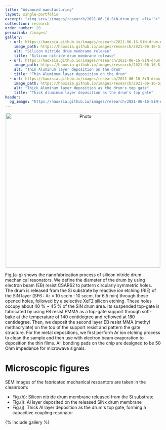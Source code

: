 ```yaml
---
title: "Advanced manufacturing"
layout: single-portfolio
excerpt: "<img src='/images/research/2021-06-16-SiN-drum.png' alt=''>"
collection: research
order_number: 20
permalink: /images/
gallery:
  - url: https://haoxsia.github.io/images/researh/2021-06-16-SiN-drum-etch.png
    image_path: https://haoxsia.github.io/images/research/2021-06-16-SiN-drum-etch.png
    alt: "Silicon nitride drum membrane release"
    title: "Silicon nitride drum membrane release"
  - url: https://haoxsia.github.io/images/research/2021-06-16-SiN-drum-bottom.png
    image_path: https://haoxsia.github.io/images/research/2021-06-16-SiN-drum-bottom.png
    alt: "Thin Aluminum layer deposition on the drum"
    title: "Thin Aluminum layer deposition on the drum"
  - url: https://haoxsia.github.io/images/research/2021-06-16-SiN-drum-gate.png
    image_path: https://haoxsia.github.io/images/research/2021-06-16-SiN-drum-gate.png
    alt: "Thick Aluminum layer deposition as the drum's top gate"
    title: "Thick Aluminum layer deposition as the drum's top gate"
header: 
  og_image: "https://haoxsia.github.io/images/research/2021-06-16-SiN-drum.png"
---
```


<p align="center">
  <img src="https://haoxsia.github.io/images/research/2021-06-16-SiN-drum-nanofab.png?raw=true" alt="Photo" style="width: 500px;"/> 
</p>
Fig.(a-g) shows the nanofabrication process of silicon nitride drum mechanical resonators.
We define the diameter of the drum by using electron beam (EB) resist CSAR62 to pattern circularly symmetric
holes. The drum is released from the Si substrate by reactive ion etching (RIE) of the SiN
layer (SF6 : Ar = 10 sccm : 10 sccm, for 6.5 min) through these opened holes, followed by a
selective XeF2 silicon etching. These holes occupy about 40 % ~ 45 % of the SiN drum area.
Its suspended top-gate is fabricated by using EB resist PMMA as a top-gate support through
soft-bake at the temperature of 140 centidegree and reflowed at 180 centidegree. Then, we deposit the second
layer EB resist MMA (methyl methacrylate) on the top of the support resist and pattern the
gate structure. For the metal depositions, we first perform Ar ion etching process to clean
the sample and then use with electron beam evaporation to deposition the thin films. All
bonding pads on the chip are designed to be 50 Ohm impedance for microwave signals.

# Microscopic figures

SEM images of the fabricated mechanical resoantors are taken in the cleanroom:

* Fig.(h): Silicon nitride drum membrane released from the Si substrate
* Fig.(i): Al layer deposited on the released SiNx drum membrane
* Fig.(j): Thick Al layer deposition as the drum's top gate, forming a capacitive coupling resonator

{% include gallery %}
